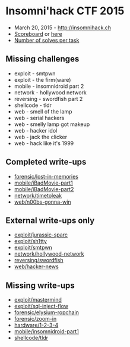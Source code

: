 # Insomni'hack CTF 2015
* March 20, 2015 - <http://insomnihack.ch>
* [Scoreboard](http://blog.scrt.ch/2015/03/24/insomnihack-finals-ctf-results/) or [here](scoreboard.txt)
* [Number of solves per task](solves.txt)

## Missing challenges

* exploit - smtpwn
* exploit - the firm(ware)
* mobile - insomnidroid part 2
* network - hollywood network
* reversing - swordfish part 2
* shellcode - tldr
* web - smell of the lamp
* web - serial hackers
* web - smelly lamp got makeup
* web - hacker idol
* web - jack the clicker
* web - hack like it's 1999

## Completed write-ups

* [forensic/lost-in-memories](forensic/lost-in-memories)
* [mobile/iBadMovie-part1](mobile/iBadMovie-part1)
* [mobile/iBadMovie-part2](mobile/iBadMovie-part2)
* [network/timetoleak](network/timetoleak)
* [web/n00bs-gonna-win](web/win)

## External write-ups only

* [exploit/jurassic-sparc](exploit/jurassic-sparc)
* [exploit/sh1tty](exploit/sh1tty)
* [exploit/smtpwn](exploit/smtpwn)
* [network/hollywood-network](network/hollywood-network)
* [reversing/swordfish](reversing/swordfish)
* [web/hacker-news](web/hacker-news)

## Missing write-ups

* [exploit/mastermind](exploit/mastermind)
* [exploit/sql-inject-flow](exploit/sql-inject-flow)
* [forensic/elysium-ropchain](forensic/elysium-ropchain)
* [forensic/zoom-in](forensic/zoom-in)
* [hardware/1-2-3-4](hardware)
* [mobile/insomnidroid-part1](mobile/insomnidroid-part1)
* [shellcode/tldr](shellcode/tldr)
